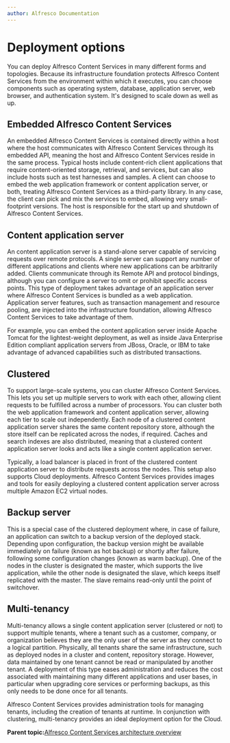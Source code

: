 ```yaml
---
author: Alfresco Documentation
---
```


# Deployment options

You can deploy Alfresco Content Services in many different forms and topologies. Because its infrastructure foundation protects Alfresco Content Services from the environment within which it executes, you can choose components such as operating system, database, application server, web browser, and authentication system. It's designed to scale down as well as up.

## Embedded Alfresco Content Services

An embedded Alfresco Content Services is contained directly within a host where the host communicates with Alfresco Content Services through its embedded API, meaning the host and Alfresco Content Services reside in the same process. Typical hosts include content-rich client applications that require content-oriented storage, retrieval, and services, but can also include hosts such as test harnesses and samples. A client can choose to embed the web application framework or content application server, or both, treating Alfresco Content Services as a third-party library. In any case, the client can pick and mix the services to embed, allowing very small-footprint versions. The host is responsible for the start up and shutdown of Alfresco Content Services.

## Content application server

An content application server is a stand-alone server capable of servicing requests over remote protocols. A single server can support any number of different applications and clients where new applications can be arbitrarily added. Clients communicate through its Remote API and protocol bindings, although you can configure a server to omit or prohibit specific access points. This type of deployment takes advantage of an application server where Alfresco Content Services is bundled as a web application. Application server features, such as transaction management and resource pooling, are injected into the infrastructure foundation, allowing Alfresco Content Services to take advantage of them.

For example, you can embed the content application server inside Apache Tomcat for the lightest-weight deployment, as well as inside Java Enterprise Edition compliant application servers from JBoss, Oracle, or IBM to take advantage of advanced capabilities such as distributed transactions.

## Clustered

To support large-scale systems, you can cluster Alfresco Content Services. This lets you set up multiple servers to work with each other, allowing client requests to be fulfilled across a number of processors. You can cluster both the web application framework and content application server, allowing each tier to scale out independently. Each node of a clustered content application server shares the same content repository store, although the store itself can be replicated across the nodes, if required. Caches and search indexes are also distributed, meaning that a clustered content application server looks and acts like a single content application server.

Typically, a load balancer is placed in front of the clustered content application server to distribute requests across the nodes. This setup also supports Cloud deployments. Alfresco Content Services provides images and tools for easily deploying a clustered content application server across multiple Amazon EC2 virtual nodes.

## Backup server

This is a special case of the clustered deployment where, in case of failure, an application can switch to a backup version of the deployed stack. Depending upon configuration, the backup version might be available immediately on failure \(known as hot backup\) or shortly after failure, following some configuration changes \(known as warm backup\). One of the nodes in the cluster is designated the master, which supports the live application, while the other node is designated the slave, which keeps itself replicated with the master. The slave remains read-only until the point of switchover.

## Multi-tenancy

Multi-tenancy allows a single content application server \(clustered or not\) to support multiple tenants, where a tenant such as a customer, company, or organization believes they are the only user of the server as they connect to a logical partition. Physically, all tenants share the same infrastructure, such as deployed nodes in a cluster and content, repository storage. However, data maintained by one tenant cannot be read or manipulated by another tenant. A deployment of this type eases administration and reduces the cost associated with maintaining many different applications and user bases, in particular when upgrading core services or performing backups, as this only needs to be done once for all tenants.

Alfresco Content Services provides administration tools for managing tenants, including the creation of tenants at runtime. In conjunction with clustering, multi-tenancy provides an ideal deployment option for the Cloud.

**Parent topic:**[Alfresco Content Services architecture overview](../concepts/alfresco-arch-about.md)

